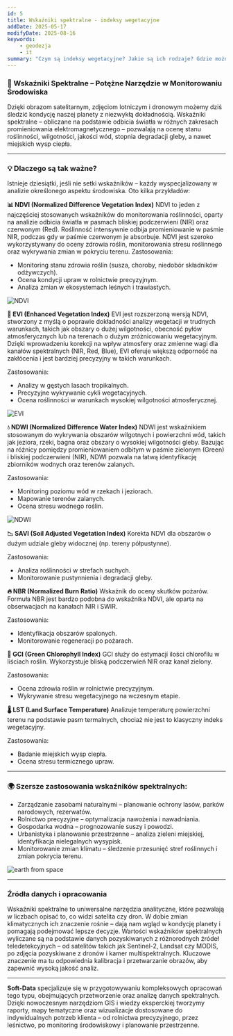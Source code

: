```yaml
---
id: 5
title: Wskaźniki spektralne - indeksy wegetacyjne
addDate: 2025-05-17
modifyDate: 2025-08-16
keywords:
    - geodezja
    - it
summary: "Czym są indeksy wegetacyjne? Jakie są ich rodzaje? Gdzie można je wykorzystać?"
---
```


### 🌿 Wskaźniki Spektralne – Potężne Narzędzie w Monitorowaniu Środowiska
Dzięki obrazom satelitarnym, zdjęciom lotniczym i dronowym możemy dziś śledzić kondycję naszej planety z niezwykłą dokładnością. Wskaźniki spektralne – obliczane na podstawie odbicia światła w różnych zakresach promieniowania elektromagnetycznego – pozwalają na ocenę stanu roślinności, wilgotności, jakości wód, stopnia degradacji gleby, a nawet miejskich wysp ciepła.
________________________________________
### 💡 Dlaczego są tak ważne?
Istnieje dziesiątki, jeśli nie setki wskaźników – każdy wyspecjalizowany w analizie określonego aspektu środowiska. Oto kilka przykładów:

**📊 NDVI (Normalized Difference Vegetation Index)**
NDVI to jeden z najczęściej stosowanych wskaźników do monitorowania roślinności, oparty na analizie odbicia światła w pasmach bliskiej podczerwieni (NIR) oraz czerwonym (Red). Roślinność intensywnie odbija promieniowanie w paśmie NIR, podczas gdy w paśmie czerwonym je absorbuje. NDVI jest szeroko wykorzystywany do oceny zdrowia roślin, monitorowania stresu roślinnego oraz wykrywania zmian w pokryciu terenu. Zastosowania:
- Monitoring stanu zdrowia roślin (susza, choroby, niedobór składników odżywczych).
- Ocena kondycji upraw w rolnictwie precyzyjnym.
- Analiza zmian w ekosystemach leśnych i trawiastych.

![NDVI](/images/blog/images/5/NDVI.jpg)

**🌱 EVI (Enhanced Vegetation Index)**
EVI jest rozszerzoną wersją NDVI, stworzony z myślą o poprawie dokładności analizy wegetacji w trudnych warunkach, takich jak obszary o dużej wilgotności, obecność pyłów atmosferycznych lub na terenach o dużym zróżnicowaniu wegetacyjnym. Dzięki wprowadzeniu korekcji na wpływ atmosfery oraz zmienne wagi dla kanałów spektralnych (NIR, Red, Blue), EVI oferuje większą odporność na zakłócenia i jest bardziej precyzyjny w takich warunkach.

Zastosowania:
- Analizy w gęstych lasach tropikalnych.
- Precyzyjne wykrywanie cykli wegetacyjnych.
- Ocena roślinności w warunkach wysokiej wilgotności atmosferycznej.


![EVI](/images/blog/images/5/EVI.jpg)

**💧 NDWI (Normalized Difference Water Index)**
NDWI jest wskaźnikiem stosowanym do wykrywania obszarów wilgotnych i powierzchni wód, takich jak jeziora, rzeki, bagna oraz obszary o wysokiej wilgotności gleby. Bazując na różnicy pomiędzy promieniowaniem odbitym w paśmie zielonym (Green) i bliskiej podczerwieni (NIR), NDWI pozwala na łatwą identyfikację zbiorników wodnych oraz terenów zalanych.

Zastosowania:
- Monitoring poziomu wód w rzekach i jeziorach.
- Mapowanie terenów zalanych.
- Ocena stresu wodnego roślin.

![NDWI](/images/blog/images/5/NDWI.jpg)

**📉 SAVI (Soil Adjusted Vegetation Index)**
Korekta NDVI dla obszarów o dużym udziale gleby widocznej (np. tereny półpustynne).

Zastosowania:
- Analiza roślinności w strefach suchych.
- Monitorowanie pustynnienia i degradacji gleby.


**🔥 NBR (Normalized Burn Ratio)**
Wskaźnik do oceny skutków pożarów. Formuła NBR jest bardzo podobna do wskaźnika NDVI, ale oparta na obserwacjach na kanałach NIR i SWIR.

Zastosowania:
- Identyfikacja obszarów spalonych.
- Monitorowanie regeneracji po pożarach.

**🌾 GCI (Green Chlorophyll Index)**
GCI służy do estymacji ilości chlorofilu w liściach roślin. Wykorzystuje bliską podczerwień NIR oraz kanał zielony.

Zastosowania:
- Ocena zdrowia roślin w rolnictwie precyzyjnym.
- Wykrywanie stresu wegetacyjnego na wczesnym etapie.


**🌡 LST (Land Surface Temperature)** 
Analizuje temperaturę powierzchni terenu na podstawie pasm termalnych, chociaż nie jest to klasyczny indeks wegetacyjny.

Zastosowania:
- Badanie miejskich wysp ciepła.
- Ocena stresu termicznego upraw.
________________________________________

### 🌍 Szersze zastosowania wskaźników spektralnych:
- Zarządzanie zasobami naturalnymi – planowanie ochrony lasów, parków narodowych, rezerwatów.
- Rolnictwo precyzyjne – optymalizacja nawożenia i nawadniania.
- Gospodarka wodna – prognozowanie suszy i powodzi.
- Urbanistyka i planowanie przestrzenne – analiza zieleni miejskiej, identyfikacja nielegalnych wysypisk.
- Monitorowanie zmian klimatu – śledzenie przesunięć stref roślinnych i zmian pokrycia terenu.

![earth from space](/images/blog/images/5/space.jpg)

________________________________________

### Źródła danych i opracowania
Wskaźniki spektralne to uniwersalne narzędzia analityczne, które pozwalają w liczbach opisać to, co widzi satelita czy dron. W dobie zmian klimatycznych ich znaczenie rośnie – dają nam wgląd w kondycję planety i pomagają podejmować lepsze decyzje.
Wartości wskaźników spektralnych wyliczane są na podstawie danych pozyskiwanych z różnorodnych źródeł teledetekcyjnych – od satelitów takich jak Sentinel-2, Landsat czy MODIS, po zdjęcia pozyskiwane z dronów i kamer multispektralnych. Kluczowe znaczenie ma tu odpowiednia kalibracja i przetwarzanie obrazów, aby zapewnić wysoką jakość analiz.

________________________________________
**Soft-Data** specjalizuje się w przygotowywaniu kompleksowych opracowań tego typu, obejmujących przetworzenie oraz analizę danych spektralnych. Dzięki nowoczesnym narzędziom GIS i wiedzy eksperckiej tworzymy raporty, mapy tematyczne oraz wizualizacje dostosowane do indywidualnych potrzeb klienta – od rolnictwa precyzyjnego, przez leśnictwo, po monitoring środowiskowy i planowanie przestrzenne.
